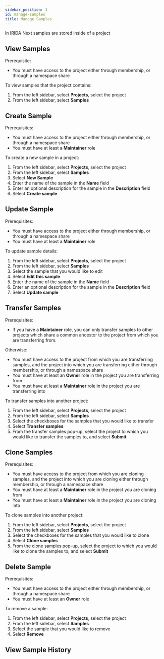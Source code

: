 ```yaml
---
sidebar_position: 1
id: manage-samples
title: Manage Samples
---
```


In IRIDA Next samples are stored inside of a project

## View Samples

Prerequisite:

- You must have access to the project either through membership, or through a namespace share

To view samples that the project contains:

1. From the left sidebar, select **Projects**, select the project
2. From the left sidebar, select **Samples**

## Create Sample

Prerequisites:

- You must have access to the project either through membership, or through a namespace share
- You must have at least a **Maintainer** role

To create a new sample in a project:

1. From the left sidebar, select **Projects**, select the project
2. From the left sidebar, select **Samples**
3. Select **New Sample**
4. Enter the name of the sample in the **Name** field
5. Enter an optional description for the sample in the **Description** field
6. Select **Create sample**

## Update Sample

Prerequisites:

- You must have access to the project either through membership, or through a namespace share
- You must have at least a **Maintainer** role

To update sample details:

1. From the left sidebar, select **Projects**, select the project
2. From the left sidebar, select **Samples**
3. Select the sample that you would like to edit
4. Select **Edit this sample**
5. Enter the name of the sample in the **Name** field
6. Enter an optional description for the sample in the **Description** field
7. Select **Update sample**

## Transfer Samples

Prerequisites:

- If you have a **Maintainer** role, you can only transfer samples to other projects which share a common ancestor to the project from which you are transferring from.

Otherwise:

- You must have access to the project from which you are transferring samples, and the project into which you are transferring either through membership, or through a namespace share
- You must have at least an **Owner** role in the project you are transferring from
- You must have at least a **Maintainer** role in the project you are transferring into

To transfer samples into another project:

1. From the left sidebar, select **Projects**, select the project
2. From the left sidebar, select **Samples**
3. Select the checkboxes for the samples that you would like to transfer
4. Select **Transfer samples**
5. From the transfer samples pop-up, select the project to which you would like to transfer the samples to, and select **Submit**

## Clone Samples

Prerequisites:

- You must have access to the project from which you are cloning samples, and the project into which you are cloning either through membership, or through a namespace share
- You must have at least a **Maintainer** role in the project you are cloning from
- You must have at least a **Maintainer** role in the project you are cloning into

To clone samples into another project:

1. From the left sidebar, select **Projects**, select the project
2. From the left sidebar, select **Samples**
3. Select the checkboxes for the samples that you would like to clone
4. Select **Clone samples**
5. From the clone samples pop-up, select the project to which you would like to clone the samples to, and select **Submit**

## Delete Sample

Prerequisites:

- You must have access to the project either through membership, or through a namespace share
- You must have at least an **Owner** role

To remove a sample:

1. From the left sidebar, select **Projects**, select the project
2. From the left sidebar, select **Samples**
3. Select the sample that you would like to remove
4. Select **Remove**

## View Sample History

<!-- TODO: Add steps for sample history -->
